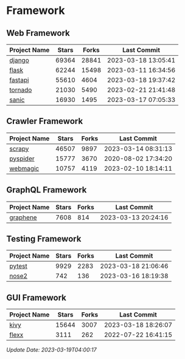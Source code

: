 # Framework

## Web Framework
| Project Name | Stars | Forks | Last Commit |
| ------------ | ----- | ----- | ----------- |
| [django](https://github.com/django/django) | 69364 | 28841 | 2023-03-18 13:05:41 |
| [flask](https://github.com/pallets/flask) | 62244 | 15498 | 2023-03-11 16:34:56 |
| [fastapi](https://github.com/tiangolo/fastapi) | 55610 | 4604 | 2023-03-18 19:37:42 |
| [tornado](https://github.com/tornadoweb/tornado) | 21030 | 5490 | 2023-02-21 21:41:48 |
| [sanic](https://github.com/sanic-org/sanic) | 16930 | 1495 | 2023-03-17 07:05:33 |

## Crawler Framework
| Project Name | Stars | Forks | Last Commit |
| ------------ | ----- | ----- | ----------- |
| [scrapy](https://github.com/scrapy/scrapy) | 46507 | 9897 | 2023-03-14 08:31:13 |
| [pyspider](https://github.com/binux/pyspider) | 15777 | 3670 | 2020-08-02 17:34:20 |
| [webmagic](https://github.com/code4craft/webmagic) | 10757 | 4119 | 2023-02-10 18:14:11 |

## GraphQL Framework
| Project Name | Stars | Forks | Last Commit |
| ------------ | ----- | ----- | ----------- |
| [graphene](https://github.com/graphql-python/graphene) | 7608 | 814 | 2023-03-13 20:24:16 |

## Testing Framework
| Project Name | Stars | Forks | Last Commit |
| ------------ | ----- | ----- | ----------- |
| [pytest](https://github.com/pytest-dev/pytest) | 9929 | 2283 | 2023-03-18 21:06:46 |
| [nose2](https://github.com/nose-devs/nose2) | 742 | 136 | 2023-03-16 18:19:38 |

## GUI Framework
| Project Name | Stars | Forks | Last Commit |
| ------------ | ----- | ----- | ----------- |
| [kivy](https://github.com/kivy/kivy) | 15644 | 3007 | 2023-03-18 18:26:07 |
| [flexx](https://github.com/flexxui/flexx) | 3111 | 262 | 2022-07-22 16:41:15 |

*Update Date: 2023-03-19T04:00:17*